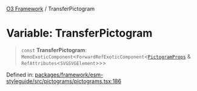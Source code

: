 [O3 Framework](../API.md) / TransferPictogram

# Variable: TransferPictogram

> `const` **TransferPictogram**: `MemoExoticComponent`\<`ForwardRefExoticComponent`\<[`PictogramProps`](../type-aliases/PictogramProps.md) & `RefAttributes`\<`SVGSVGElement`\>\>\>

Defined in: [packages/framework/esm-styleguide/src/pictograms/pictograms.tsx:186](https://github.com/openmrs/openmrs-esm-core/blob/main/packages/framework/esm-styleguide/src/pictograms/pictograms.tsx#L186)
